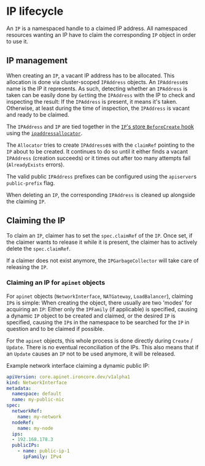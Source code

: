 # IP lifecycle

An `IP` is a namespaced handle to a claimed IP address.
All namespaced resources wanting an IP have to claim the corresponding
`IP` object in order to use it.

## IP management

When creating an `IP`, a vacant IP address has to be allocated.
This allocation is done via cluster-scoped `IPAddress` objects.
An `IPAddress`es name is the IP it represents. As such, detecting whether
an `IPAddress` is taken can be easily done by `Get`ting the `IPAddress`
with the IP to check and inspecting the result: If the `IPAddress` is
present, it means it's taken. Otherwise, at least during the time of
inspection, the `IPAddress` is vacant and ready to be claimed.

The `IPAddress` and `IP` are tied together in the
[`IP`'s store `BeforeCreate` hook](https://github.com/ironcore-dev/ironcore-net/blob/main/internal/registry/ip/storage.go) using
the [`ipaddressallocator`](https://github.com/ironcore-dev/ironcore-net/blob/main/internal/registry/ip/ipaddressallocator/ipaddressallocator.go).

The `Allocator` tries to create `IPAddress`es with the `claimRef` pointing
to the `IP` about to be created. It continues to do so until it either
finds a vacant `IPAddress` (creation succeeds) or it times out after too
many attempts fail (`AlreadyExists` errors).

The valid public `IPAddress` prefixes can be configured using the
`apiserver`s `public-prefix` flag.

When deleting an `IP`, the corresponding `IPAddress` is cleaned up
alongside the claiming `IP`.

## Claiming the IP

To claim an `IP`, claimer has to set the `spec.claimRef` of the `IP`.
Once set, if the claimer wants to release it while it is present, the
claimer has to actively delete the `spec.claimRef`.

If a claimer does not exist anymore, the `IPGarbageCollector` will take
care of releasing the `IP`.

### Claiming an IP for `apinet` objects

For `apinet` objects (`NetworkInterface`, `NATGateway`, `LoadBalancer`),
claiming `IP`s is simple: When creating the object, there usually are
two 'modes' for acquiring an `IP`: Either only the `IPFamily` (if applicable)
is specified, causing a dynamic `IP` object to be created and claimed, or
the desired `IP` is specified, causing the `IP`s in the namespace to be
searched for the `IP` in question and to be claimed if possible.

For the `apinet` objects, this whole process is done directly during
`Create` / `Update`. There is no eventual reconciliation of the IPs.
This also means that if an `Update` causes an `IP` not to be used anymore,
it will be released.

Example network interface claiming a dynamic public IP:

```yaml
apiVersion: core.apinet.ironcore.dev/v1alpha1
kind: NetworkInterface
metadata:
  namespace: default
  name: my-public-nic
spec:
  networkRef:
    name: my-network
  nodeRef:
    name: my-node
  ips:
  - 192.168.178.3
  publicIPs:
    - name: public-ip-1
      ipFamily: IPv4
```
